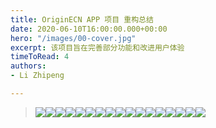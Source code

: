 ```yaml
---
title: OriginECN APP 项目 重构总结
date: 2020-06-10T16:00:00.000+00:00
hero: "/images/00-cover.jpg"
excerpt: 该项目旨在完善部分功能和改进用户体验
timeToRead: 4
authors:
- Li Zhipeng

---
```

> ![](https://s1.ax1x.com/2020/06/26/Ns7Pit.jpg)![](https://s1.ax1x.com/2020/06/26/Ns7SZd.jpg)![](https://s1.ax1x.com/2020/06/26/NsTxqH.jpg)![](https://s1.ax1x.com/2020/06/26/NsTvse.jpg)![](https://s1.ax1x.com/2020/06/26/NsTjMD.jpg)![](https://s1.ax1x.com/2020/06/26/Ns7FRf.jpg)![](https://s1.ax1x.com/2020/06/26/Ns7EQS.jpg)![](https://s1.ax1x.com/2020/06/26/Ns7mZj.jpg)![](https://s1.ax1x.com/2020/06/26/Nsqb0e.jpg)![](https://s1.ax1x.com/2020/06/26/Ns7uon.jpg)![](https://s1.ax1x.com/2020/06/26/Ns7Miq.jpg)![](https://s1.ax1x.com/2020/06/26/Ns7lWV.jpg)![](https://s1.ax1x.com/2020/06/26/Ns7JL4.jpg)![](https://s1.ax1x.com/2020/06/26/Ns7Nw9.jpg)![](https://s1.ax1x.com/2020/06/26/Ns7GyF.jpg)![](https://s1.ax1x.com/2020/06/26/Ns7syD.jpg)![](https://s1.ax1x.com/2020/06/26/Ns7teJ.jpg)
